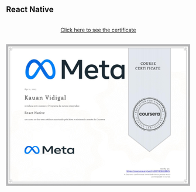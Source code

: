 ## React Native
<p align="center">
<br/>
<a href="https://www.coursera.org/account/accomplishments/certificate/KBTJWNLH8825" target="_blank">Click here to see the certificate</a>
</p>
<br/>
<img  target="_blank" href="https://www.coursera.org/account/accomplishments/certificate/JCX9VPK3UKCT" align="center" src="./Certificate.jpg" alt="Principles of UX and UI Design"/>
